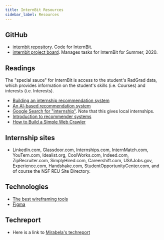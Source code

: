 ```yaml
---
title: InternBit Resources
sidebar_label: Resources
---
```


## GitHub

  * [internbit repository](https://github.com/radgrad/internbit). Code for InternBit.
  * [internbit project board](https://github.com/radgrad/internbit/projects/1). Manages tasks for InternBit for Summer, 2020.

## Readings

The "special sauce" for InternBit is access to the student's RadGrad data, which provides information on the student's skills (i.e. Courses) and interests (i.e. Interests).

  * [Building an internship recommendation system](https://medium.com/@ishannangia/building-an-internship-recommendation-system-i-introduction-8ab428131483)
  * [An AI-based recommendation system](https://techxplore.com/news/2019-03-ai-based-internship-placements.html)
  * [Google Search for "internship"](https://www.google.com/search?q=internship). Note that this gives local internships.
  * [Introduction to recommender systems](https://towardsdatascience.com/introduction-to-recommender-systems-6c66cf15ada)
  * [How to Build a Simple Web Crawler](https://towardsdatascience.com/how-to-build-a-simple-web-crawler-66082fc82470)

## Internship sites

  * LinkedIn.com, Glassdoor.com, Internships.com, InternMatch.com, YouTern.com, Idealist.org, CoolWorks.com, Indeed.com, ZipRecruiter.com, SimplyHired.com, Careershift.com, USAJobs.gov, Experience.com, Handshake.com, StudentOpportunityCenter.com, and of course the NSF REU Site Directory.

## Technologies
  * [The best wireframing tools](https://www.integromat.com/en/blog/best-wireframing-tools/)
  * [Figma](https://www.figma.com/)


## Techreport

* Here is a link to [Mirabela's techreport](https://drive.google.com/file/d/1qUq1_BrxXDhRUjrnlIuYj_tRSX2IY8db/view?usp=sharing)
